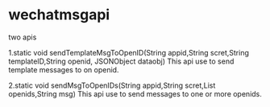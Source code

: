 # wechatmsgapi
two apis

1.static void sendTemplateMsgToOpenID(String appid,String scret,String templateID,String openid, JSONObject dataobj)
This api use to send template messages to on openid. 

2.static void sendMsgToOpenIDs(String appid,String scret,List<String> openids,String msg)
This api use to send  messages to  one or more openids.